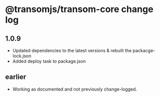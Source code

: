 # @transomjs/transom-core change log

## 1.0.9
- Updated dependencies to the latest versions & rebuilt the packacge-lock.json
- Added deploy task to package.json

## earlier
- Working as documented and not previously change-logged.